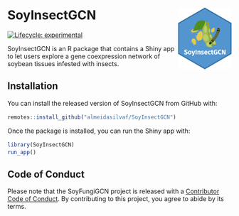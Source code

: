 
<!-- README.md is generated from README.Rmd. Please edit that file -->

# SoyInsectGCN <img src='man/figures/logo.png' align="right" height="139" />

<!-- badges: start -->

[![Lifecycle:
experimental](https://img.shields.io/badge/lifecycle-experimental-orange.svg)](https://lifecycle.r-lib.org/articles/stages.html#experimental)
<!-- badges: end -->

SoyInsectGCN is an R package that contains a Shiny app to let users
explore a gene coexpression network of soybean tissues infested with
insects.

## Installation

You can install the released version of SoyInsectGCN from GitHub with:

``` r
remotes::install_github("almeidasilvaf/SoyInsectGCN")
```

Once the package is installed, you can run the Shiny app with:

``` r
library(SoyInsectGCN)
run_app()
```

## Code of Conduct

Please note that the SoyFungiGCN project is released with a [Contributor
Code of
Conduct](https://contributor-covenant.org/version/2/0/CODE_OF_CONDUCT.html).
By contributing to this project, you agree to abide by its terms.
